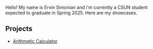 Hello! My name is Ervin Simonian and i'm currently a CSUN student expected to graduate in Spring 2025. Here are my showcases.
<h2>Projects</h2>

- [Arithmetic Calculator](https://github.com/ErvSim/Arithmetic-Calculator)
